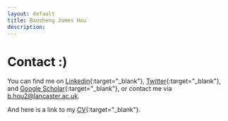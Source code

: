 ```yaml
---
layout: default
title: Baosheng James Hou
description: 
---
```


# Contact :)

You can find me on [Linkedin](https://uk.linkedin.com/in/baosheng-james-hou-420931217){:target="_blank"}, [Twitter](https://twitter.com/i/flow/login?redirect_after_login=%2FJamesBHou){:target="_blank"}, and [Google Scholar](https://scholar.google.com/citations?user=hwPzzQcAAAAJ&hl=en){:target="_blank"}, or contact me via b.hou2@lancaster.ac.uk.

And here is a link to my [CV](docs/resume.pdf){:target="_blank"}.

<!-- [back](./) -->

